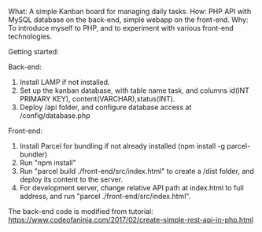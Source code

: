 What: A simple Kanban board for managing daily tasks. 
How: PHP API with MySQL database on the back-end, simple webapp on the front-end.
Why: To introduce myself to PHP, and to experiment with various front-end technologies.

Getting started:

Back-end:

1. Install LAMP if not installed.
2. Set up the kanban database, with table name task, and columns id(INT PRIMARY KEY), content(VARCHAR),status(INT).
3. Deploy /api folder, and configure database access at /config/database.php

Front-end:

1. Install Parcel for bundling if not already installed (npm install -g parcel-bundler)
2. Run "npm install"
3. Run "parcel build ./front-end/src/index.html" to create a /dist folder, and deploy its content to the server. 
4. For development server, change relative API path at index.html to full address, and run "parcel ./front-end/src/index.html". 

The back-end code is modified from tutorial: https://www.codeofaninja.com/2017/02/create-simple-rest-api-in-php.html
